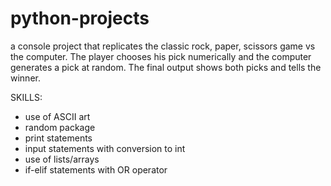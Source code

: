 # python-projects
a console project that replicates the classic rock, paper, scissors game vs the computer. 
The player chooses his pick numerically and the computer generates a pick at random.
The final output shows both picks and tells the winner.

SKILLS:
  - use of ASCII art
  - random package
  - print statements
  - input statements with conversion to int
  - use of lists/arrays
  - if-elif statements with OR operator
